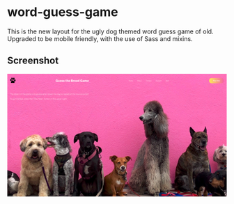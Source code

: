 # word-guess-game
This is the new layout for the ugly dog themed word guess game of old. Upgraded to be mobile friendly, with the use of Sass and mixins.
## Screenshot
<img src="images/screenshot.png" alt="screenshot of site" />
